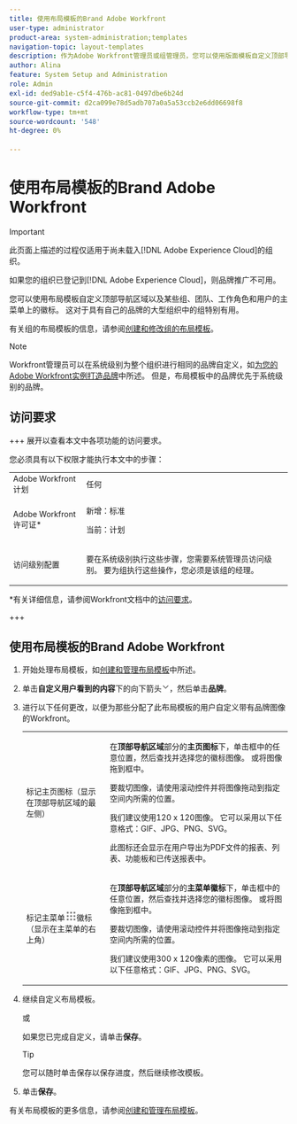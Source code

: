 ```yaml
---
title: 使用布局模板的Brand Adobe Workfront
user-type: administrator
product-area: system-administration;templates
navigation-topic: layout-templates
description: 作为Adobe Workfront管理员或组管理员，您可以使用版面模板自定义顶部导航区域以及某些组、团队、工作角色和用户的主菜单中的徽标。 这对于具有自己的品牌的大型组织中的组特别有用。
author: Alina
feature: System Setup and Administration
role: Admin
exl-id: ded9ab1e-c5f4-476b-ac81-0497dbe6b24d
source-git-commit: d2ca099e78d5adb707a0a5a53ccb2e6dd06698f8
workflow-type: tm+mt
source-wordcount: '548'
ht-degree: 0%

---
```


# 使用布局模板的Brand Adobe Workfront

<!--Audited: 09/2024-->

>[!IMPORTANT]
>
>此页面上描述的过程仅适用于尚未载入[!DNL Adobe Experience Cloud]的组织。
>
> 如果您的组织已登记到[!DNL Adobe Experience Cloud]，则品牌推广不可用。

您可以使用布局模板自定义顶部导航区域以及某些组、团队、工作角色和用户的主菜单上的徽标。 这对于具有自己的品牌的大型组织中的组特别有用。

有关组的布局模板的信息，请参阅[创建和修改组的布局模板](../../../administration-and-setup/manage-groups/work-with-group-objects/create-and-modify-a-groups-layout-templates.md)。

>[!NOTE]
>
>Workfront管理员可以在系统级别为整个组织进行相同的品牌自定义，如[为您的Adobe Workfront实例打造品牌](../../../administration-and-setup/customize-workfront/brand-workfront/brand-your-workfront-instance.md)中所述。 但是，布局模板中的品牌优先于系统级别的品牌。
><!--
>Maybe add a section about deleting these 2 settings to revert to default branding?
>-->

## 访问要求

+++ 展开以查看本文中各项功能的访问要求。

您必须具有以下权限才能执行本文中的步骤：

<table style="table-layout:auto"> 
 <col> 
 <col> 
 <tbody> 
  <tr> 
   <td role="rowheader">Adobe Workfront计划</td> 
   <td>任何</td> 
  </tr> 
  <tr> 
   <td role="rowheader">Adobe Workfront许可证*</td> 
   <td><p>新增：标准</p>
  <p> 当前：计划</p>
   </td> 
  </tr> 
  <tr> 
   <td role="rowheader">访问级别配置</td> 
   <td> <p>要在系统级别执行这些步骤，您需要系统管理员访问级别。
要为组执行这些操作，您必须是该组的经理。</p> </td> 
  </tr> 
 </tbody> 
</table>

*有关详细信息，请参阅Workfront文档中的[访问要求](/help/quicksilver/administration-and-setup/add-users/access-levels-and-object-permissions/access-level-requirements-in-documentation.md)。

+++

## 使用布局模板的Brand Adobe Workfront

1. 开始处理布局模板，如[创建和管理布局模板](../../../administration-and-setup/customize-workfront/use-layout-templates/create-and-manage-layout-templates.md)中所述。
1. 单击&#x200B;**自定义用户看到的内容**&#x200B;下的向下箭头![向下箭头](assets/dropdown-arrow.png)，然后单击&#x200B;**品牌**。
1. 进行以下任何更改，以便为那些分配了此布局模板的用户自定义带有品牌图像的Workfront。

   <table style="table-layout:auto"> 
    <col> 
    <col> 
    <tbody> 
     <tr> 
      <td role="rowheader"> <p>标记主页图标<span style="font-weight: normal;">（显示在顶部导航区域的最左侧）</span></p> </td> 
      <td> <p>在<strong>顶部导航区域</strong>部分的<strong>主页图标</strong>下，单击框中的任意位置，然后查找并选择您的徽标图像。 或将图像拖到框中。</p> <p>要裁切图像，请使用滚动控件并将图像拖动到指定空间内所需的位置。</p> <p>我们建议使用120 x 120图像。 它可以采用以下任意格式：GIF、JPG、PNG、SVG。</p> <p>此图标还会显示在用户导出为PDF文件的报表、列表、功能板和已传送报表中。</p> </td> 
     </tr> 
     <tr> 
      <td role="rowheader"> <p>标记主菜单<img src="assets/main-menu-icon.png">徽标<span style="font-weight: normal;">（显示在主菜单的右上角）</span></p> </td> 
      <td> <p> <p> <p>在<strong>顶部导航区域</strong>部分的<strong>主菜单徽标</strong>下，单击框中的任意位置，然后查找并选择您的徽标图像。 或将图像拖到框中。</p> <p>要裁切图像，请使用滚动控件并将图像拖动到指定空间内所需的位置。</p> <p>我们建议使用300 x 120像素的图像。 它可以采用以下任意格式：GIF、JPG、PNG、SVG。</p> </p> </p> </td> 
     </tr> 
    </tbody> 
   </table>

1. 继续自定义布局模板。

   或

   如果您已完成自定义，请单击&#x200B;**保存**。

   >[!TIP]
   >
   >您可以随时单击保存以保存进度，然后继续修改模板。

1. 单击&#x200B;**保存**。

有关布局模板的更多信息，请参阅[创建和管理布局模板](../../../administration-and-setup/customize-workfront/use-layout-templates/create-and-manage-layout-templates.md)。
